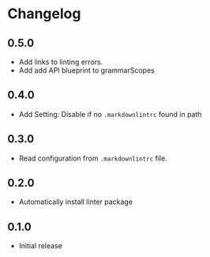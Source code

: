 # Changelog

## 0.5.0
* Add links to linting errors.
* Add add API blueprint to grammarScopes

## 0.4.0
* Add Setting: Disable if no `.markdownlintrc` found in path

## 0.3.0
* Read configuration from `.markdownlintrc` file.

## 0.2.0
* Automatically install linter package

## 0.1.0
* Initial release
